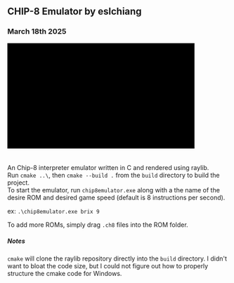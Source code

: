 ## CHIP-8 Emulator by eslchiang
### March 18th 2025

![](assets/output.gif)

######
An Chip-8 interpreter emulator written in C and rendered using raylib.  
Run `cmake ..\`, then `cmake --build .` from the `build` directory to build the project.  
To start the emulator, run `chip8emulator.exe` along with a the name of the desire ROM and desired game speed (default is 8 instructions per second).   

ex: `.\chip8emulator.exe brix 9`  

To add more ROMs, simply drag `.ch8` files into the ROM folder.

##### Notes
`cmake` will clone the raylib repository directly into the `build` directory. I didn't want to bloat the code size, but I could not figure out how to properly structure the cmake code for Windows. 
